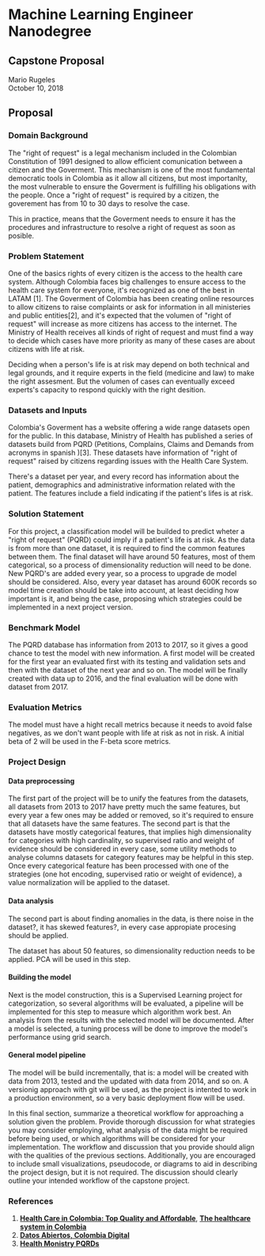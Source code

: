 # Machine Learning Engineer Nanodegree
## Capstone Proposal
Mario Rugeles  
October 10, 2018

## Proposal

### Domain Background

The "right of request"  is a legal mechanism  included in the Colombian Constitution of 1991 designed to allow efficient comunication between a citizen and the Goverment. This mechanism is one of the most fundamental democratic tools in Colombia as it allow all citizens, but most importanlty, the most vulnerable to ensure the Goverment is fulfilling his obligations with the people. Once a "right of request" is required by a citizen, the goverement has from 10 to 30 days to resolve the case.

This in practice, means that the Goverment needs to ensure it has the procedures and infrastructure to resolve a right of request as soon as posible.

### Problem Statement

One of the basics rights of every citizen is the access to the health care system. Although Colombia faces big challenges to ensure access to the health care system for everyone, it's recognized as one of the best in LATAM [1]. The Goverment of Colombia has been creating online resources to allow citizens to raise complaints or ask for information in all ministeries and public entities[2], and it's expected that the volumen of "right of request" will increase as more citizens has access to the internet. The Ministry of Health receives all kinds of right of request and must find a way to decide which cases have more priority as many of these cases are about citizens with life at risk.

Deciding when a person's life is at risk may depend on both technical and legal grounds, and it require experts in the field (medicine and law) to make the right assesment. But the volumen of cases can eventually exceed experts's capacity to respond quickly with the right desition. 

### Datasets and Inputs

Colombia's Goverment has a website offering a wide range datasets open for the public. In this database, Ministry of Health has published a series of datasets build from PQRD (Petitions, Complains, Claims and Demands from acronyms in spanish )[3]. These datasets have information of "right of request" raised by citizens regarding issues with the Health Care System.

There's a dataset per year, and every record has information about the patient, demographics and administrative information related with the patient. The features include a field indicating if the patient's lifes is at risk.
 
### Solution Statement

For this project, a classification model will be builded to predict wheter a "right of request" (PQRD) could imply if a patient's life is at risk. As the data is from more than one dataset, it is required to find the common features between them. The final dataset will have around 50 features, most of them categorical, so a process of dimensionality reduction will need to be done. New PQRD's are added every year, so a process to upgrade de model should be considered. Also, every year dataset has around 600K records so model time creation should be take into account, at least deciding how important is it, and being the case, proposing which strategies could be implemented in a next project version.

### Benchmark Model

The PQRD database has information from 2013 to 2017, so it gives a good chance to test the model with new information. A first model will be created for the first year an evaluated first with its testing and validation sets and then with the dataset of the next year and so on. The model will be finally created with data up to 2016, and the final evaluation will be done with dataset from 2017.

### Evaluation Metrics

The model must have a hight recall metrics because it needs to avoid false negatives, as we don't want people with life at risk as not in risk. A initial beta of 2 will be used in the F-beta score metrics.

### Project Design

#### Data preprocessing
The first part of the project will be to unify the features from the datasets, all datasets from 2013 to 2017 have pretty much the same features, but every year a few ones may be added or removed, so it's required to ensure that all datasets have the same features. The second part is that the datasets have mostly categorical features, that implies high dimensionality for categories with high cardinality, so supervised ratio and weight of evidence should be considered in every case, some utility methods to analyse columns datasets for category features may be helpful in this step. Once every categorical feature has been processed with one of the strategies (one hot encoding, supervised ratio or weight of evidence), a value normalization will be applied to the dataset.

#### Data analysis

The second part is about finding anomalies in the data, is there noise in the dataset?, it has skewed features?, in every case appropiate procesing should be applied.

The dataset has about 50 features, so dimensionality reduction needs to be applied. PCA will be used in this step.

#### Building the model

Next is the model construction, this is a Supervised Learning project for categorization, so several algorithms will be evaluated, a pipeline will be implemented for this step to measure which algorithm work best. An analysis from the results with the selected model will be documented. After a model is selected, a tuning process will be done to improve the model's performance using grid search.

#### General model pipeline

The model will be build incrementally, that is: a model will be created with data from 2013, tested and the updated with data from 2014, and so on. A versionig approach with git will be used, as the project is intented to work in a production environment, so a very basic deployment flow will be used.

In this final section, summarize a theoretical workflow for approaching a solution given the problem. Provide thorough discussion for what strategies you may consider employing, what analysis of the data might be required before being used, or which algorithms will be considered for your implementation. The workflow and discussion that you provide should align with the qualities of the previous sections. Additionally, you are encouraged to include small visualizations, pseudocode, or diagrams to aid in describing the project design, but it is not required. The discussion should clearly outline your intended workflow of the capstone project.

### References
1. **[Health Care in Colombia: Top Quality and Affordable](https://internationalliving.com/health-care-in-colombia-top-quality-and-affordable/)**, **[The healthcare system in Colombia](http://www.expat.com/en/guide/south-america/colombia/15617-healthcare-in-colombia.html)**
2. **[Datos Abiertos, Colombia Digital](https://www.datos.gov.co/)**
3. **[Health Monistry PQRDs](https://www.datos.gov.co/browse?category=Salud+y+Protecci%C3%B3n+Social&limitTo=datasets&q=pqrd&sortBy=relevance)**
